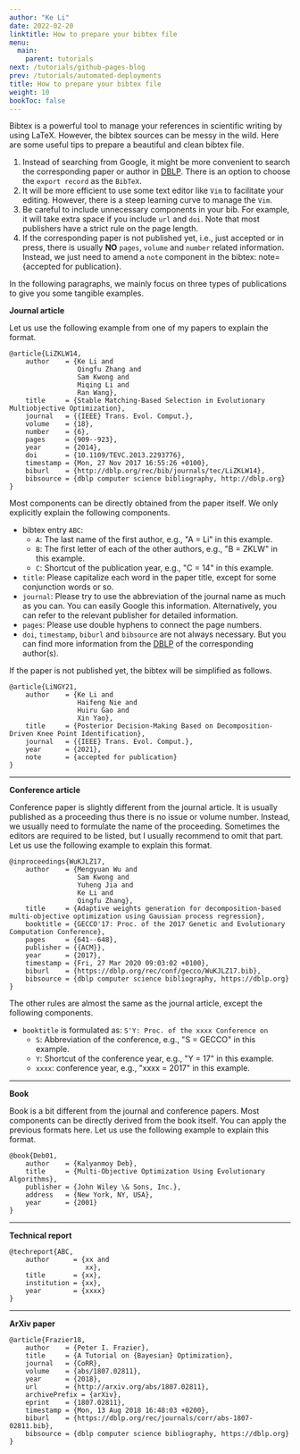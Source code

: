 ```yaml
---
author: "Ke Li"
date: 2022-02-20
linktitle: How to prepare your bibtex file
menu:
  main:
    parent: tutorials
next: /tutorials/github-pages-blog
prev: /tutorials/automated-deployments
title: How to prepare your bibtex file
weight: 10
bookToc: false
---
```


Bibtex is a powerful tool to manage your references in scientific writing by using LaTeX. However, the bibtex sources can be messy in the wild. Here are some useful tips to prepare a beautiful and clean bibtex file.
1. Instead of searching from Google, it might be more convenient to search the corresponding paper or author in [DBLP](https://dblp.org/). There is an option to choose the `export record` as the `BibTeX`.
2. It will be more efficient to use some text editor like `Vim` to facilitate your editing. However, there is a steep learning curve to manage the `Vim`.
3. Be careful to include unnecessary components in your bib. For example, it will take extra space if you include `url` and `doi`. Note that most publishers have a strict rule on the page length.
4. If the corresponding paper is not published yet, i.e., just accepted or in press, there is usually __NO__ `pages`, `volume` and `number` related information. Instead, we just need to amend a `note` component in the bibtex: note={accepted for publication}.

In the following paragraphs, we mainly focus on three types of publications to give you some tangible examples.

__Journal article__

Let us use the following example from one of my papers to explain the format.
```
@article{LiZKLW14,
    author    = {Ke Li and
                 Qingfu Zhang and
                 Sam Kwong and
                 Miqing Li and
                 Ran Wang},
    title     = {Stable Matching-Based Selection in Evolutionary Multiobjective Optimization},
    journal   = {{IEEE} Trans. Evol. Comput.},
    volume    = {18},
    number    = {6},
    pages     = {909--923},
    year      = {2014},
    doi       = {10.1109/TEVC.2013.2293776},
    timestamp = {Mon, 27 Nov 2017 16:55:26 +0100},
    biburl    = {http://dblp.org/rec/bib/journals/tec/LiZKLW14},
    bibsource = {dblp computer science bibliography, http://dblp.org}
}
```
Most components can be directly obtained from the paper itself. We only explicitly explain the following components.
- bibtex entry `ABC`:
    - `A`: The last name of the first author, e.g., "A = Li" in this example.
    - `B`: The first letter of each of the other authors, e.g., "B = ZKLW" in this example.
    - `C`: Shortcut of the publication year, e.g., "C = 14" in this example.
- `title`: Please capitalize each word in the paper title, except for some conjunction words or so.
- `journal`: Please try to use the abbreviation of the journal name as much as you can. You can easily Google this information. Alternatively, you can refer to the relevant publisher for detailed information.
- `pages`: Please use double hyphens to connect the page numbers.
- `doi`, `timestamp`, `biburl` and `bibsource` are not always necessary. But you can find more information from the [DBLP](https://dblp.org/) of the corresponding author(s).

If the paper is not published yet, the bibtex will be simplified as follows.
```
@article{LiNGY21,
    author    = {Ke Li and
                 Haifeng Nie and
                 Huiru Gao and
                 Xin Yao},
    title     = {Posterior Decision-Making Based on Decomposition-Driven Knee Point Identification},
    journal   = {{IEEE} Trans. Evol. Comput.},
    year      = {2021},
    note      = {accepted for publication}
}
```

---
__Conference article__

Conference paper is slightly different from the journal article. It is usually published as a proceeding thus there is no issue or volume number. Instead, we usually need to formulate the name of the proceeding. Sometimes the editors are required to be listed, but I usually recommend to omit that part. Let us use the following example to explain this format.
```
@inproceedings{WuKJLZ17,
    author    = {Mengyuan Wu and
                 Sam Kwong and
                 Yuheng Jia and
                 Ke Li and
                 Qingfu Zhang},
    title     = {Adaptive weights generation for decomposition-based multi-objective optimization using Gaussian process regression},
    booktitle = {GECCO'17: Proc. of the 2017 Genetic and Evolutionary Computation Conference},
    pages     = {641--648},
    publisher = {{ACM}},
    year      = {2017},
    timestamp = {Fri, 27 Mar 2020 09:03:02 +0100},
    biburl    = {https://dblp.org/rec/conf/gecco/WuKJLZ17.bib},
    bibsource = {dblp computer science bibliography, https://dblp.org}
}
```
The other rules are almost the same as the journal article, except the following components.
- `booktitle` is formulated as: `S'Y: Proc. of the xxxx Conference on`
    - `S`: Abbreviation of the conference, e.g., "S = GECCO" in this example.
    - `Y`: Shortcut of the conference year, e.g., "Y = 17" in this example.
    - `xxxx`: conference year, e.g., "xxxx = 2017" in this example.

---
__Book__

Book is a bit different from the journal and conference papers. Most components can be directly derived from the book itself. You can apply the previous formats here. Let us use the following example to explain this format.
```
@book{Deb01,
    author    = {Kalyanmoy Deb},
    title     = {Multi-Objective Optimization Using Evolutionary Algorithms},
    publisher = {John Wiley \& Sons, Inc.},
    address   = {New York, NY, USA},
    year      = {2001}
}
```

---
__Technical report__
```
@techreport{ABC,
    author      = {xx and
                   xx},
    title       = {xx},
    institution = {xx},
    year        = {xxxx}
}
```

---
__ArXiv paper__
```
@article{Frazier18,
    author    = {Peter I. Frazier},
    title     = {A Tutorial on {Bayesian} Optimization},
    journal   = {CoRR},
    volume    = {abs/1807.02811},
    year      = {2018},
    url       = {http://arxiv.org/abs/1807.02811},
    archivePrefix = {arXiv},
    eprint    = {1807.02811},
    timestamp = {Mon, 13 Aug 2018 16:48:03 +0200},
    biburl    = {https://dblp.org/rec/journals/corr/abs-1807-02811.bib},
    bibsource = {dblp computer science bibliography, https://dblp.org}
}
```
